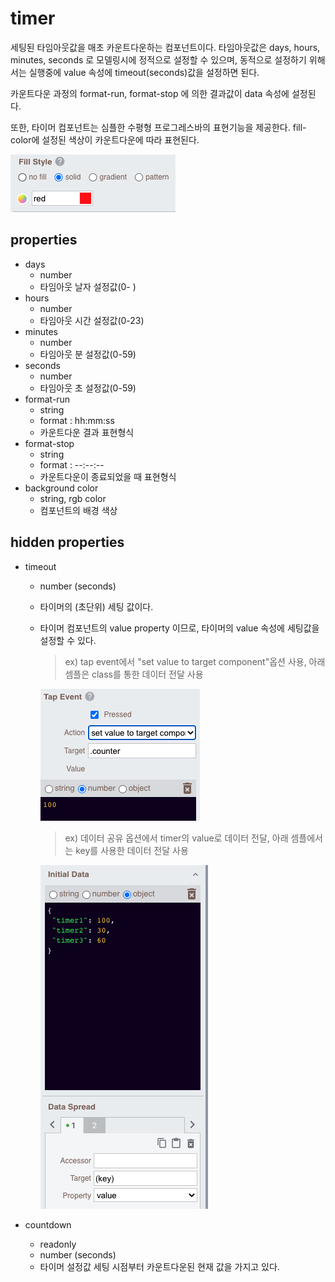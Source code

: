 # timer

세팅된 타임아웃값을 매초 카운트다운하는 컴포넌트이다.
타임아웃값은 days, hours, minutes, seconds 로 모델링시에 정적으로 설정할 수 있으며,
동적으로 설정하기 위해서는 실행중에 value 속성에 timeout(seconds)값을 설정하면 된다.

카운트다운 과정의 format-run, format-stop 에 의한 결과값이 data 속성에 설정된다.

또한, 타이머 컴포넌트는 심플한 수평형 프로그레스바의 표현기능을 제공한다.
fill-color에 설정된 색상이 카운트다운에 따라 표현된다.

![fill-color]

[fill-color]: ../images/timer-fill-color.png

## properties

- days
  - number
  - 타임아웃 날자 설정값(0- )
- hours
  - number
  - 타임아웃 시간 설정값(0-23)
- minutes
  - number
  - 타임아웃 분 설정값(0-59)
- seconds
  - number
  - 타임아웃 초 설정값(0-59)
- format-run
  - string
  - format : hh:mm:ss
  - 카운트다운 결과 표현형식
- format-stop
  - string
  - format : --:--:--
  - 카운트다운이 종료되었을 때 표현형식
- background color
  - string, rgb color
  - 컴포넌트의 배경 색상

## hidden properties

- timeout

  - number (seconds)
  - 타이머의 (초단위) 세팅 값이다.
  - 타이머 컴포넌트의 value property 이므로, 타이머의 value 속성에 세팅값을 설정할 수 있다.

    > ex) tap event에서 "set value to target component"옵션 사용, 아래 셈플은 class를 통한 데이터 전달 사용

    ![button]

    > ex) 데이터 공유 옵션에서 timer의 value로 데이터 전달, 아래 셈플에서는 key를 사용한 데이터 전달 사용

    ![databind]

  [button]: ../images/rect-button.png
  [databind]: ../images/timer-data-bind.png

- countdown
  - readonly
  - number (seconds)
  - 타이머 설정값 세팅 시점부터 카운트다운된 현재 값을 가지고 있다.
